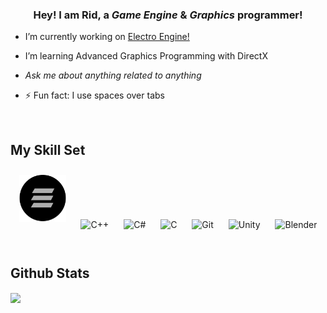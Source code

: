 ### <div align="center">Hey! I am Rid, a ***Game Engine*** & ***Graphics*** programmer!</div>  
  

- I’m currently working on [Electro Engine!](https://github.com/Electro-Technologies/Electro)  
  

- I’m learning Advanced Graphics Programming with DirectX  
  

- *Ask me about anything related to anything*  
  

- ⚡ Fun fact: I use spaces over tabs  
  

<br/>  


## My Skill Set  
<div align="center">  
<img style="margin: 10px" src="https://github.com/Electro-Technologies/Electro/blob/master/Resources/Branding/MainBody.png" alt="Electro" height="75" /> 
<img style="margin: 10px" src="https://profilinator.rishav.dev/skills-assets/cplusplus-original.svg" alt="C++" height="75" />  
<img style="margin: 10px" src="https://profilinator.rishav.dev/skills-assets/csharp-original.svg" alt="C#" height="75" />  
<img style="margin: 10px" src="https://profilinator.rishav.dev/skills-assets/c-original.svg" alt="C" height="75" />  
<img style="margin: 10px" src="https://profilinator.rishav.dev/skills-assets/git-scm-icon.svg" alt="Git" height="75" />  
<img style="margin: 10px" src="https://profilinator.rishav.dev/skills-assets/unity.png" alt="Unity" height="75" />  
<img style="margin: 10px" src="https://profilinator.rishav.dev/skills-assets/blender_community_badge_white.svg" alt="Blender" height="75" />  
</div>
<br/>  


## Github Stats  
<img src="https://github-readme-stats.vercel.app/api?username=FahimFuad&show_icons=true&count_private=true&hide_border=true" align="center" />  
